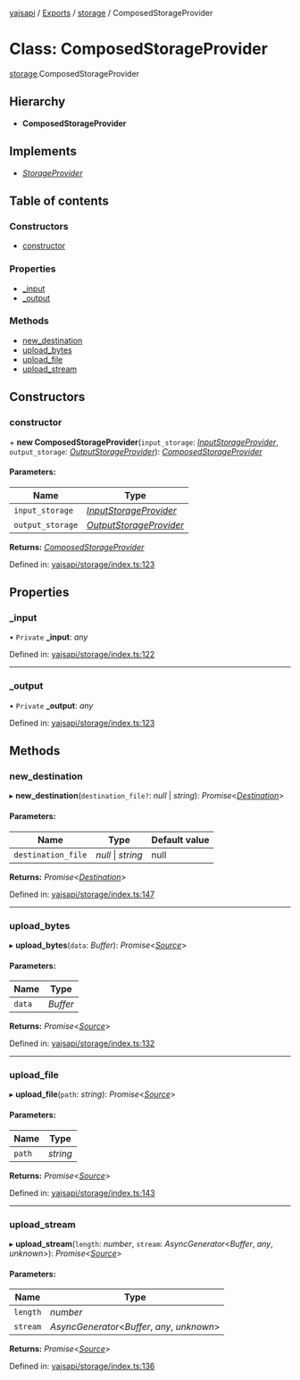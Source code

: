 [yajsapi](../README.md) / [Exports](../modules.md) / [storage](../modules/storage.md) / ComposedStorageProvider

# Class: ComposedStorageProvider

[storage](../modules/storage.md).ComposedStorageProvider

## Hierarchy

* **ComposedStorageProvider**

## Implements

* [*StorageProvider*](storage.storageprovider.md)

## Table of contents

### Constructors

- [constructor](storage.composedstorageprovider.md#constructor)

### Properties

- [\_input](storage.composedstorageprovider.md#_input)
- [\_output](storage.composedstorageprovider.md#_output)

### Methods

- [new\_destination](storage.composedstorageprovider.md#new_destination)
- [upload\_bytes](storage.composedstorageprovider.md#upload_bytes)
- [upload\_file](storage.composedstorageprovider.md#upload_file)
- [upload\_stream](storage.composedstorageprovider.md#upload_stream)

## Constructors

### constructor

\+ **new ComposedStorageProvider**(`input_storage`: [*InputStorageProvider*](storage.inputstorageprovider.md), `output_storage`: [*OutputStorageProvider*](storage.outputstorageprovider.md)): [*ComposedStorageProvider*](storage.composedstorageprovider.md)

#### Parameters:

Name | Type |
------ | ------ |
`input_storage` | [*InputStorageProvider*](storage.inputstorageprovider.md) |
`output_storage` | [*OutputStorageProvider*](storage.outputstorageprovider.md) |

**Returns:** [*ComposedStorageProvider*](storage.composedstorageprovider.md)

Defined in: [yajsapi/storage/index.ts:123](https://github.com/golemfactory/yajsapi/blob/0a8d8c8/yajsapi/storage/index.ts#L123)

## Properties

### \_input

• `Private` **\_input**: *any*

Defined in: [yajsapi/storage/index.ts:122](https://github.com/golemfactory/yajsapi/blob/0a8d8c8/yajsapi/storage/index.ts#L122)

___

### \_output

• `Private` **\_output**: *any*

Defined in: [yajsapi/storage/index.ts:123](https://github.com/golemfactory/yajsapi/blob/0a8d8c8/yajsapi/storage/index.ts#L123)

## Methods

### new\_destination

▸ **new_destination**(`destination_file?`: *null* \| *string*): *Promise*<[*Destination*](storage.destination.md)\>

#### Parameters:

Name | Type | Default value |
------ | ------ | ------ |
`destination_file` | *null* \| *string* | null |

**Returns:** *Promise*<[*Destination*](storage.destination.md)\>

Defined in: [yajsapi/storage/index.ts:147](https://github.com/golemfactory/yajsapi/blob/0a8d8c8/yajsapi/storage/index.ts#L147)

___

### upload\_bytes

▸ **upload_bytes**(`data`: *Buffer*): *Promise*<[*Source*](storage.source.md)\>

#### Parameters:

Name | Type |
------ | ------ |
`data` | *Buffer* |

**Returns:** *Promise*<[*Source*](storage.source.md)\>

Defined in: [yajsapi/storage/index.ts:132](https://github.com/golemfactory/yajsapi/blob/0a8d8c8/yajsapi/storage/index.ts#L132)

___

### upload\_file

▸ **upload_file**(`path`: *string*): *Promise*<[*Source*](storage.source.md)\>

#### Parameters:

Name | Type |
------ | ------ |
`path` | *string* |

**Returns:** *Promise*<[*Source*](storage.source.md)\>

Defined in: [yajsapi/storage/index.ts:143](https://github.com/golemfactory/yajsapi/blob/0a8d8c8/yajsapi/storage/index.ts#L143)

___

### upload\_stream

▸ **upload_stream**(`length`: *number*, `stream`: *AsyncGenerator*<*Buffer*, *any*, *unknown*\>): *Promise*<[*Source*](storage.source.md)\>

#### Parameters:

Name | Type |
------ | ------ |
`length` | *number* |
`stream` | *AsyncGenerator*<*Buffer*, *any*, *unknown*\> |

**Returns:** *Promise*<[*Source*](storage.source.md)\>

Defined in: [yajsapi/storage/index.ts:136](https://github.com/golemfactory/yajsapi/blob/0a8d8c8/yajsapi/storage/index.ts#L136)
